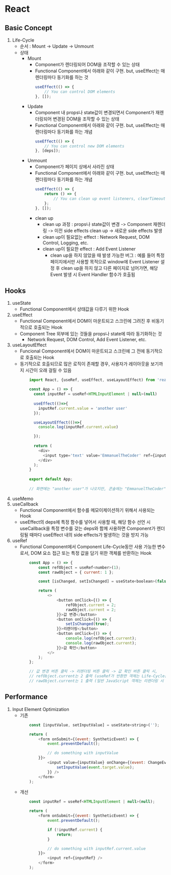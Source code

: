 # React
## Basic Concept
1. Life-Cycle
    - 순서 : Mount -> Update -> Unmount
    - 상태
        - Mount
            - Component가 렌더링되어 DOM을 조작할 수 있는 상태
            - Functional Component에서 아래와 같이 구현. but, useEffect는 매 렌더링마다 동기화를 하는 것
                ```javascript
                useEffect(() => {
                    // You can control DOM elements
                }, []);
                ```
        - Update
            - Component 내 props나 state값이 변경되면서 Component가 재렌더링되어 변경된 DOM을 조작할 수 있는 상태
            - Functional Component에서 아래와 같이 구현. but, useEffect는 매 렌더링마다 동기화를 하는 개념
                ```javascript
                useEffect(() => {
                    // You can control new DOM elements
                }, [deps]);
                ```
        - Unmount
            - Component가 페이지 상에서 사라진 상태
            - Functional Component에서 아래와 같이 구현. but, useEffect는 매 렌더링마다 동기화를 하는 개념
                ```javascript
                useEffect(() => {
                    return () => {
                        // You can clean up event listeners, clearTimeout, etc.
                    };
                }, []);
                ```
            - clean up
                - clean up 과정 : props나 state값이 변경 -> Component 재렌더링 -> 이전 side effects clean up -> 새로운 side effects 발생
                - clean up이 필요없는 effect : Network Request, DOM Control, Logging, etc.
                - clean up이 필요한 effect : Add Event Listener
                    - clean up을 하지 않았을 때 발생 가능한 버그 : 예를 들어 특정 페이지에서만 사용할 목적으로 window에 Event Listener 설정 후 clean up을 하지 않고 다른 페이지로 넘어가면, 해당 Event 발생 시 Event Handler 함수가 호출됨

## Hooks
1. useState
    - Functional Component에서 상태값을 다루기 위한 Hook
1. useEffect
    - Functional Component에서 DOM이 마운트되고 스크린에 그려진 후 비동기적으로 호출되는 Hook
    - Component Tree 외부에 있는 것들을 props나 state에 따라 동기화하는 것
        - Network Request, DOM Control, Add Event Listener, etc.
1. useLayoutEffect
    - Funcional Component에서 DOM이 마운트되고 스크린에 그 전에 동기적으로 호출되는 Hook
    - 동기적으로 호출되므로 많은 로직이 존재할 경우, 사용자가 레이아웃을 보기까지 시간이 오래 걸릴 수 있음
        ```javascript
            import React, {useRef, useEffect, useLayoutEffect) from 'react'

            const App = () => {
              const inputRef = useRef<HTMLInputElement | null>(null)
              
              useEffect(()=>{
                inputRef.current.value = 'another user'
              });

              useLayoutEffect(()=>{
                console.log(inputRef.current.value)

              });
              
              return (
                <div>
                  <input type='text' value='EmmanuelTheCoder' ref={inputRef} />
                </div>
              );
            }
            
            export default App;
            
            // 화면에는 "another user"가 나오지만, 콘솔에는 "EmmanuelTheCoder"가 찍힌다.
        ```
1. useMemo
1. useCallback
    - Functional Component에서 함수를 메모이제이션하기 위해서 사용되는 Hook
    - useEffect의 deps에 특정 함수를 넣어서 사용할 때, 해당 함수 선언 시 useCallback을 특정 변수를 갖는 deps와 함께 사용하면 Component가 렌더링될 때마다 useEffect 내의 side effects가 발생하는 것을 방지 가능
1. useRef
    - Functional Component에서 Component Life-Cycle동안 사용 가능한 변수로서, DOM 요소 접근 또는 특정 값을 담기 위한 객체를 반환하는 Hook
        ```javascript
            const App = () => {
                const refObject = useRef<number>(1);
                const rawObject = { current: 1 };

                const [isChanged, setIsChanged] = useState<boolean>(false);

                return (
                    <>
                        <button onClick={() => {
                            refObject.current = 2;
                            rawObject.current = 2;
                        }}>값 변경</button>
                        <button onClick={() => {
                            setIsChanged(true);
                        }}>리렌더링</button>
                        <button onClick={() => {
                            console.log(refObject.current);
                            console.log(rawObject.current);
                        }}>값 확인</button>
                    </>
                );
            };

            // 값 변경 버튼 클릭 -> 리렌더링 버튼 클릭 -> 값 확인 버튼 클릭 시,
            // refObject.current는 2 출력 (useRef가 반환한 객체는 Life-Cycle동안 값을 유지)
            // rawObject.current는 1 출력 (일반 JavaScript 객체는 리렌더링 시 값이 초기화됨)
        ```

## Performance
1. Input Element Optimization
    - 기존
        ```javascript
            const [inputValue, setInputValue] = useState<string>('');

            return (
                <form onSubmit={(event: SyntheticEvent) => {
                    event.preventDefault();

                    // do something with inputValue
                }}>
                    <input value={inputValue} onChange={(event: ChangeEvent<HTMLInputElement>) => {
                        setInputValue(event.target.value);
                    }} />
                </form>
            );
        ```
    - 개선
        ```javascript
            const inputRef = useRef<HTMLInputElement | null>(null);

            return (
                <form onSubmit={(event: SyntheticEvent) => {
                    event.preventDefault();

                    if (!inputRef.current) {
                        return;
                    }

                    // do something with inputRef.current.value
                }}>
                    <input ref={inputRef} />
                </form>
            );
        ```
